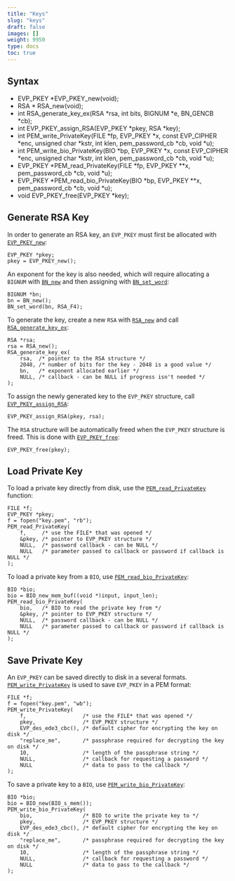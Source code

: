 ```yaml
---
title: "Keys"
slug: "keys"
draft: false
images: []
weight: 9950
type: docs
toc: true
---
```


## Syntax
- EVP_PKEY *EVP_PKEY_new(void);
- RSA * RSA_new(void);
- int RSA_generate_key_ex(RSA *rsa, int bits, BIGNUM *e, BN_GENCB *cb);
- int EVP_PKEY_assign_RSA(EVP_PKEY *pkey, RSA *key);
- int PEM_write_PrivateKey(FILE *fp, EVP_PKEY *x, const EVP_CIPHER *enc, unsigned char *kstr, int klen, pem_password_cb *cb, void *u);
- int PEM_write_bio_PrivateKey(BIO *bp, EVP_PKEY *x, const EVP_CIPHER *enc, unsigned char *kstr, int klen, pem_password_cb *cb, void *u);
- EVP_PKEY *PEM_read_PrivateKey(FILE *fp, EVP_PKEY **x, pem_password_cb *cb, void *u);
- EVP_PKEY *PEM_read_bio_PrivateKey(BIO *bp, EVP_PKEY **x, pem_password_cb *cb, void *u);
- void EVP_PKEY_free(EVP_PKEY *key);

## Generate RSA Key
In order to generate an RSA key, an `EVP_PKEY` must first be allocated with [`EVP_PKEY_new`](http://www.openssl.org/docs/crypto/EVP_PKEY_new.html):

    EVP_PKEY *pkey;
    pkey = EVP_PKEY_new();

An exponent for the key is also needed, which will require allocating a `BIGNUM` with [`BN_new`](https://www.openssl.org/docs/manmaster/crypto/BN_new.html) and then assigning with [`BN_set_word`](https://www.openssl.org/docs/manmaster/crypto/BN_zero.html):

    BIGNUM *bn;
    bn = BN_new();
    BN_set_word(bn, RSA_F4);

To generate the key, create a new `RSA` with [`RSA_new`](https://www.openssl.org/docs/manmaster/crypto/RSA_new.html) and call [`RSA_generate_key_ex`](http://www.openssl.org/docs/crypto/RSA_generate_key.html):

    RSA *rsa;
    rsa = RSA_new();
    RSA_generate_key_ex(
        rsa,  /* pointer to the RSA structure */
        2048, /* number of bits for the key - 2048 is a good value */
        bn,   /* exponent allocated earlier */
        NULL, /* callback - can be NULL if progress isn't needed */
    );

To assign the newly generated key to the `EVP_PKEY` structure, call [`EVP_PKEY_assign_RSA`](https://www.openssl.org/docs/manmaster/crypto/EVP_PKEY_set1_RSA.html):

    EVP_PKEY_assign_RSA(pkey, rsa);

The `RSA` structure will be automatically freed when the `EVP_PKEY` structure is freed. This is done with [`EVP_PKEY_free`](http://www.openssl.org/docs/crypto/EVP_PKEY_new.html):

    EVP_PKEY_free(pkey);

## Load Private Key
To load a private key directly from disk, use the [`PEM_read_PrivateKey`](https://www.openssl.org/docs/manmaster/crypto/PEM_read_X509.html) function:

    FILE *f;
    EVP_PKEY *pkey;
    f = fopen("key.pem", "rb");
    PEM_read_PrivateKey(
        f,     /* use the FILE* that was opened */
        &pkey, /* pointer to EVP_PKEY structure */
        NULL,  /* password callback - can be NULL */
        NULL   /* parameter passed to callback or password if callback is NULL */
    );

To load a private key from a `BIO`, use [`PEM_read_bio_PrivateKey`](https://www.openssl.org/docs/manmaster/crypto/PEM_read_X509.html):

    BIO *bio;
    bio = BIO_new_mem_buf((void *)input, input_len);
    PEM_read_bio_PrivateKey(
        bio,   /* BIO to read the private key from */
        &pkey, /* pointer to EVP_PKEY structure */
        NULL,  /* password callback - can be NULL */
        NULL   /* parameter passed to callback or password if callback is NULL */
    );

## Save Private Key
An `EVP_PKEY` can be saved directly to disk in a several formats. [`PEM_write_PrivateKey`](https://www.openssl.org/docs/manmaster/crypto/PEM_read_X509.html) is used to save `EVP_PKEY` in a PEM format:

    FILE *f;
    f = fopen("key.pem", "wb");
    PEM_write_PrivateKey(
        f,                  /* use the FILE* that was opened */
        pkey,               /* EVP_PKEY structure */
        EVP_des_ede3_cbc(), /* default cipher for encrypting the key on disk */
        "replace_me",       /* passphrase required for decrypting the key on disk */
        10,                 /* length of the passphrase string */
        NULL,               /* callback for requesting a password */
        NULL                /* data to pass to the callback */
    );

To save a private key to a `BIO`, use [`PEM_write_bio_PrivateKey`](https://www.openssl.org/docs/manmaster/crypto/PEM_read_X509.html):

    BIO *bio;
    bio = BIO_new(BIO_s_mem());
    PEM_write_bio_PrivateKey(
        bio,                /* BIO to write the private key to */
        pkey,               /* EVP_PKEY structure */
        EVP_des_ede3_cbc(), /* default cipher for encrypting the key on disk */
        "replace_me",       /* passphrase required for decrypting the key on disk */
        10,                 /* length of the passphrase string */
        NULL,               /* callback for requesting a password */
        NULL                /* data to pass to the callback */
    );

